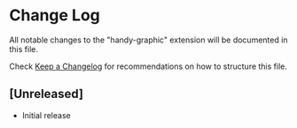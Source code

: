 # Change Log

All notable changes to the "handy-graphic" extension will be documented in this file.

Check [Keep a Changelog](http://keepachangelog.com/) for recommendations on how to structure this file.

## [Unreleased]

- Initial release